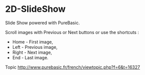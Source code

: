 # 2D-SlideShow
Slide Show powered with PureBasic.

Scroll images with Previous or Next buttons or use the shortcuts : 
- Home - First image,
- Left - Previous image,
- Right - Next image,
- End - Last image.

Topic http://www.purebasic.fr/french/viewtopic.php?f=6&t=16327
